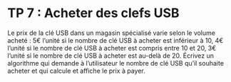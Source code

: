 # TP 7 : Acheter des clefs USB

Le prix de la clé USB dans un magasin spécialisé varie selon le volume acheté :
5€ l’unité si le nombre de clé USB à acheter est inférieur à 10,
4€ l’unité si le nombre de clé USB à acheter est compris entre 10 et 20,
3€ l’unité si le nombre de clé USB à acheter est au-delà de 20.
Écrivez un algorithme qui demande à l’utilisateur le nombre de clé USB qu’il souhaite acheter et qui calcule et affiche le prix à payer.